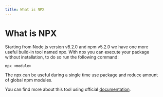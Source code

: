 ```yaml
---
title: What is NPX
---
```


# What is NPX

Starting from Node.js version v8.2.0 and npm v5.2.0 we have one more useful build-in tool named npx. With npx you can execute your package without installation, to do so run the following command:

```shell
npx <module>
```

The npx can be useful during a single time use package and reduce amount of global npm modules. 

You can find more about this tool using official [documentation](https://docs.npmjs.com/cli/v7/commands/npx).

